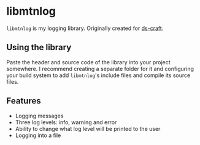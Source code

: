 # libmtnlog

`libmtnlog` is my logging library. Originally created for [ds-craft](https://github.com/IAmMoltony/ds-craft).

## Using the library

Paste the header and source code of the library into your project somewhere. I recommend creating a separate folder for it and configuring your build system to add `libmtnlog`'s include files and compile its source files.

## Features

- Logging messages
- Three log levels: info, warning and error
- Ability to change what log level will be printed to the user
- Logging into a file
